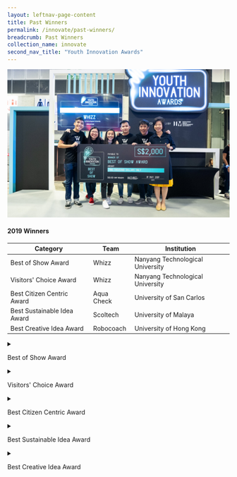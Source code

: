 ```yaml
---
layout: leftnav-page-content
title: Past Winners
permalink: /innovate/past-winners/
breadcrumb: Past Winners
collection_name: innovate
second_nav_title: "Youth Innovation Awards"
---
```


![1](/images/innovate/yia/yia-2.jpg)

#### 2019 Winners

| Category | Team | Institution|
| -- | -- | -- |
| Best of Show Award | Whizz | Nanyang Technological University |
| Visitors' Choice Award | Whizz | Nanyang Technological University |
| Best Citizen Centric Award | Aqua Check | University of San Carlos | 
| Best Sustainable Idea Award | Scoltech | University of Malaya |
| Best Creative Idea Award | Robocoach | University of Hong Kong |

<details>
  <summary><p>Best of Show Award</p></summary>
  <p><img src="/images/innovate/yia/yia-2.jpg" alt="3"></p>
  <p><b>Winners</b></p>
  <p>Whizz, Nanyang Technological University</p>
  <p><b>Members</b></p>
  <ul>
  <li>Mr Victor Gwee</li>
  <li>Miss Vivienne Chong</li>
  <li>Miss Valerie Ho</li>
  <li>Mr Anthony Fong</li>
  <li>Mr Melvin Foo</li>
  </ul>
  </details>
  
<details>
  <summary><p>Visitors' Choice Award</p></summary>
  <p><img src="/images/innovate/yia/yia-3.jpg" alt="4"></p>
  <p><b>Winners</b></p>
  <p>Whizz, Nanyang Technological University</p>
   <p><b>Members</b></p>
  <ul>
  <li>Mr Victor Gwee</li>
  <li>Miss Vivienne Chong</li>
  <li>Miss Valerie Ho</li>
  <li>Mr Anthony Fong</li>
  <li>Mr Melvin Foo</li>
  </ul>
  </details>
  
<details>
  <summary><p>Best Citizen Centric Award</p></summary>
  <p><img src="/images/innovate/yia/yia-4.jpg" alt="5"></p>
  <p><b>Winners</b></p>
  <p>Aqua Check, University of Santa Carlos</p>
  </details>
  
<details>
  <summary><p>Best Sustainable Idea Award</p></summary>
  <p><img src="/images/innovate/yia/yia-5.jpg" alt="6"></p>
  <p><b>Winners</b></p>
  <p>Scoltech, University of Malaya</p>
  </details>
  
<details>
  <summary><p>Best Creative Idea Award</p></summary>
  <p><img src="/images/innovate/yia/yia-6.jpg" alt="7"></p>
  <p><b>Winners</b></p>
  <p>Robocoach, University of Hong Kong</p>
  </details>
